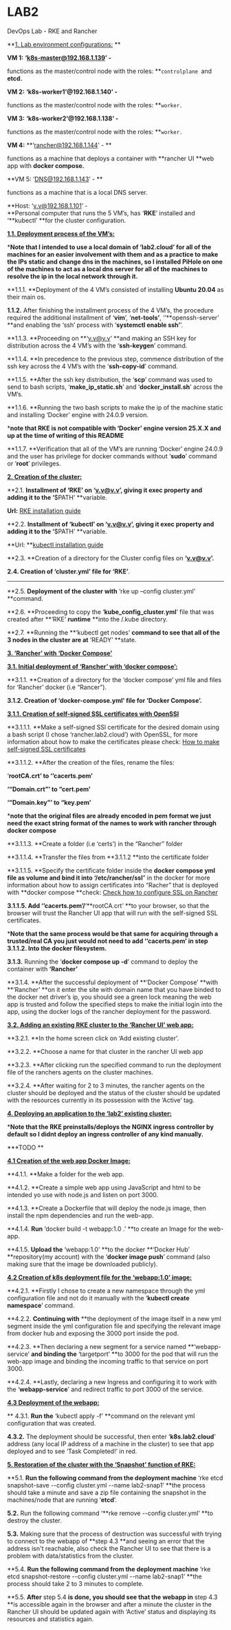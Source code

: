 # LAB2
DevOps Lab - RKE and Rancher

**<span style="text-decoration:underline;">1. Lab environment configurations:</span> **

**VM 1:** **‘k8s-master@192.168.1.139’ -**

functions as the master/control node with the roles: **<code>controlplane </code></strong>and <strong>etcd.</strong>

**VM 2:** **‘k8s-worker1’@192.168.1.140’ -** 

functions as the master/control node with the roles: **<code>worker.</code></strong>

**VM 3:** **‘k8s-worker2‘@192.168.1.138‘ -** 

functions as the master/control node with the roles: **<code>worker.</code></strong>

**VM 4:** **‘rancher@192.168.1.144’ - **

functions as a machine that deploys a container with **rancher UI **web app with **docker compose.**

**VM 5: ‘DNS@192.168.1.143’ - **

functions as a machine that is a local DNS server.

**Host: ‘v.v@192.168.1.101’  - \
**Personal computer that runs the 5 VM’s, has ‘**RKE**’ installed and ‘**kubectl’ **for the cluster configuration.

**<span style="text-decoration:underline;">1.1. Deployment process of the VM’s:</span>**

***Note that I intended to use a local domain of ‘lab2.cloud’ for all of the machines for an easier involvement with them and as a practice to make the IPs static and change dns in the machines, so I installed PiHole on one of the machines to act as a local dns server for all of the machines to resolve the ip in the local network through it.**

**1.1.1. **Deployment of the 4 VM’s consisted of  installing **Ubuntu 20.04** as their main os.

**1.1.2.** After finishing the installment process of the 4 VM’s, the procedure required the additional installment of ‘**vim**’, ‘**net-tools’**, ‘’**openssh-server’ **and enabling the ‘ssh’ process with ‘**systemctl enable ssh’**’.

**1.1.3. **Proceeding on  **‘v.v@v.v‘ **and making an SSH key for distribution across the 4 VM’s with the ‘**ssh-keygen**’ command.

**1.1.4. **In precedence to the previous step, commence distribution of the ssh key across the 4 VM’s with the ‘**ssh-copy-id**’ command.

**1.1.5. **After the ssh key distribution, the ‘**scp**’ command was used  to send to bash scripts, ‘**make_ip_static.sh**’ and ‘**docker_install.sh**’ across the VM’s.

**1.1.6. **Running the two bash scripts to make the ip of the machine static and installing ‘Docker’ engine with 24.0.9 version. 

***note that RKE is not compatible with ‘Docker’ engine version 25.X.X and up at the time of writing of this README**

**1.1.7. **Verification that all of the VM’s are running ‘Docker’ engine 24.0.9 and the user has privilege for docker commands without ‘**sudo**’ command or ‘**root**’ privileges.

**<span style="text-decoration:underline;">2. Creation of the cluster:</span>**

**2.1. **Installment of **‘RKE’ on ‘v.v@v.v’**, giving it exec property and** **adding it to the ‘**$PATH’ **variable.

**Url:** [RKE installation guide](https://github.com/rancher/rke)

**2.2. **Installment of **‘kubectl’ on ‘v.v@v.v’**, giving it exec property and** **adding it to the ‘**$PATH’ **variable.

**Url: **[kubectl installation guide](https://kubernetes.io/docs/tasks/tools/install-kubectl-linux/#install-using-native-package-management) 

**2.3. **Creation of a directory for the Cluster config files on **‘v.v@v.v’.**

**2.4. **Creation of** ‘cluster.yml’ **file** **for** ‘RKE’**.

**   **

**2.5. **Deployment of the cluster with** ‘rke up –config cluster.yml’ **command.

**2.6. **Proceeding to copy the ‘**kube_config_cluster.yml**’ file that was created after **‘RKE’ **runtime** **into the /.kube directory.

**2.7. **Running the **‘kubectl get nodes’ **command to see that all of the 3 nodes in the cluster are at** ‘READY’ **state.

**<span style="text-decoration:underline;">3. ‘Rancher’ with ‘Docker Compose’</span>**

**<span style="text-decoration:underline;">3.1. Initial deployment of ‘Rancher’ with ‘docker compose’:</span>**

**3.1.1. **Creation of a directory for the ‘docker compose’ yml file and files for ‘Rancher’ docker (i.e “Rancer”).

**3.1.2. **Creation of** ‘docker-compose.yml’ **file** **for** ‘Docker Compose’.**

**<span style="text-decoration:underline;">3.1.1. Creation of self-signed SSL certificates with OpenSSl</span>**

**3.1.1.1. **Make a self-signed SSl certificate for the desired domain using a bash script (I chose ‘rancher.lab2.cloud’) with OpenSSL, for more information about how to make the certificates please check: [How to make self-signed SSL certificates](https://devopscube.com/create-self-signed-certificates-openssl/)

**3.1.1.2. **After the creation of the files, rename the files:

‘**rootCA.crt’ **to** ‘’cacerts.pem’**

**‘“Domain.crt”’ **to** “cert.pem’**

**‘“Domain.key”’ **to** “key.pem’**

***note that the original files are already encoded in pem format we just need the exact string format of the names to work with rancher through docker compose**

**3.1.1.3. **Create a folder (i.e ‘certs’) in the “Rancher” folder

**3.1.1.4. **Transfer the files from **3.1.1.2 **into the certificate folder

**3.1.1.5. **Specify the certificate folder inside the **docker compose yml **file as volume and bind it into ‘**/etc/rancher/ssl**” in the docker for more information about how to assign certificates into “Racher” that is deployed with **docker compose **check: [Check how to configure SSL on Rancher](https://ranchermanager.docs.rancher.com/getting-started/installation-and-upgrade/other-installation-methods/rancher-on-a-single-node-with-docker#option-b-bring-your-own-certificate-self-signed)

**3.1.1.5. **Add**  ‘’cacerts.pem’/**‘**rootCA.crt’ **to your browser, so that the browser will trust the Rancher UI app that will  run with the self-signed SSL certificates.

***Note that the same process would be that same for acquiring through a trusted/real CA you just would not need to add ‘’cacerts.pem’ in step 3.1.1.2. Into the docker filesystem.**

**3.1.3.** Running the ‘**docker compose up -d**’ command to deploy the container with **‘Rancher’**

**3.1.4. **After the successful deployment of **‘Docker Compose’ **with **‘Rancher’ **on it enter the site with domain name that you have binded to the docker net driver’s ip, you should see a green lock meaning the web app is trusted and follow the specified steps to make the initial login into the app, using the docker logs of the rancher deployment for the password.

**<span style="text-decoration:underline;">3.2. Adding an existing RKE cluster to the ‘Rancher UI’ web app:</span>**

**3.2.1. **In the home screen click on ‘Add existing cluster’.

**3.2.2. **Choose a name for that cluster in the rancher UI web app 

**3.2.3.  **After clicking run the specified command to run the deployment file of the ranchers agents on the cluster machines.

**3.2.4. **After waiting for 2 to 3 minutes, the rancher agents on the cluster should be deployed and the status of the cluster should be updated with the resources currently in its possession with the ‘Active’ tag.

**<span style="text-decoration:underline;">4. Deploying an application to the ‘lab2’ existing cluster:</span>**

***Note that the RKE preinstalls/deploys the NGINX ingress controller by default so I didnt deploy an ingress controller of any kind manually.**

***TODO **

**<span style="text-decoration:underline;">4.1 Creation of the web app Docker Image:</span>**

**4.1.1. **Make a folder for the web app.

**4.1.2. **Create a simple web app using JavaScript and html to be intended yo use with node.js and listen on port 3000.

**4.1.3. **Create a Dockerfile that will deploy the node.js image, then install the npm dependencies and run the web-app.

**4.1.4. **Run** ‘docker build -t webapp:1.0 .’ **to create an Image for the web-app.

**4.1.5. **Upload the** ‘webapp:1.0’ **to the docker **‘Docker Hub’ **repository(my account) with the ‘**docker image push**’ command (also making sure that the image be downloaded publicly).

**<span style="text-decoration:underline;">4.2 Creation of k8s deployment file for the ‘webapp:1.0’ image:</span>**

**4.2.1. **Firstly I chose to create a new namespace through the yml configuration file and not do it manually with the ‘**kubectl create namespace**’ command.

**4.2.2. **Continuing with** **the deployment of the image itself in a new yml segment inside the yml configuration file and specifying the relevant image from docker hub and exposing the 3000 port inside the pod.

**4.2.3. **Then declaring a new segment for a service named **‘webapp-service’ **and binding the** ‘targetport’ **to 3000 for the pod that will run the web-app image and binding the incoming traffic to that service on port 3000.

**4.2.4. **Lastly, declaring a new Ingress and configuring it to work with the ‘**webapp-service**’ and redirect traffic to port 3000 of the service.

 

**<span style="text-decoration:underline;">4.3 Deployment of the webapp:</span>**

** 4.3.1. **Run the** ‘kubectl apply -f’ **command on the relevant yml configuration that was created.

**4.3.2.** The deployment should be successful, then enter ‘**k8s.lab2.cloud**’ address (any local IP address of a machine in the cluster) to see that app deployed and to see ‘Task Completed!’ in red.

**<span style="text-decoration:underline;">5. Restoration of the cluster with the ‘Snapshot’ function of RKE:</span>**

**5.1. **Run the following command from the deployment machine** ‘rke etcd snapshot-save --config cluster.yml --name lab2-snap1’ **the process should take a minute and save a zip file containing the snapshot in the machines/node that are running ‘**etcd**’.

**5.2.** Run the following command ‘**rke remove --config cluster.yml’ **to destroy the cluster. 

**5.3.** Making sure that the process of destruction was successful with trying to connect to the webapp of **step 4.3 **and seeing an error that the address isn't reachable, also check the Rancher UI to see that there is a problem with data/statistics from the cluster.

**5.4. **Run the following command from the deployment machine** ‘rke etcd snapshot-restore --config cluster.yml --name lab2-snap1’ **the process should take 2 to 3 minutes to complete.

**5.5. **After** step 5.4 **is done, you should see that the** **webapp in** step 4.3 **is accessible again in the browser and after a minute the cluster in the Rancher UI should be updated again with  ‘Active’ status and displaying its resources and statistics again. 
